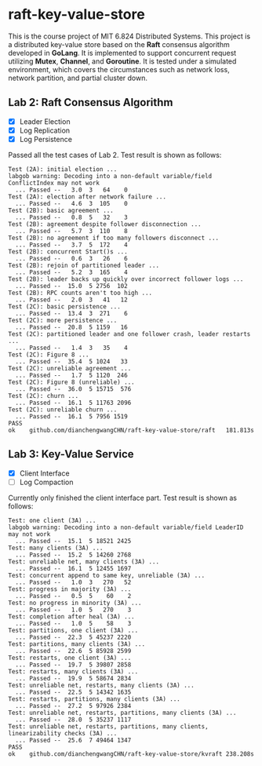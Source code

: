 # raft-key-value-store
This is the course project of MIT 6.824 Distributed Systems. This project is a distributed key-value store based on the **Raft** consensus algorithm developed in **GoLang**. It is implemented to support concurrent request utilizing **Mutex**, **Channel**, and **Goroutine**. It is tested under a simulated environment, which covers the circumstances such as network loss, network partition, and partial cluster down.

## Lab 2: Raft Consensus Algorithm
  - [x] Leader Election
  - [x] Log Replication
  - [x] Log Persistence
  
  Passed all the test cases of Lab 2. Test result is shown as follows:
  ```
  Test (2A): initial election ...
  labgob warning: Decoding into a non-default variable/field ConflictIndex may not work
    ... Passed --   3.0  3   64    0
  Test (2A): election after network failure ...
    ... Passed --   4.6  3  105    0
  Test (2B): basic agreement ...
    ... Passed --   0.8  5   32    3
  Test (2B): agreement despite follower disconnection ...
    ... Passed --   5.7  3  110    8
  Test (2B): no agreement if too many followers disconnect ...
    ... Passed --   3.7  5  172    4
  Test (2B): concurrent Start()s ...
    ... Passed --   0.6  3   26    6
  Test (2B): rejoin of partitioned leader ...
    ... Passed --   5.2  3  165    4
  Test (2B): leader backs up quickly over incorrect follower logs ...
    ... Passed --  15.0  5 2756  102
  Test (2B): RPC counts aren't too high ...
    ... Passed --   2.0  3   41   12
  Test (2C): basic persistence ...
    ... Passed --  13.4  3  271    6
  Test (2C): more persistence ...
    ... Passed --  20.8  5 1159   16
  Test (2C): partitioned leader and one follower crash, leader restarts ...
    ... Passed --   1.4  3   35    4
  Test (2C): Figure 8 ...
    ... Passed --  35.4  5 1024   33
  Test (2C): unreliable agreement ...
    ... Passed --   1.7  5 1120  246
  Test (2C): Figure 8 (unreliable) ...
    ... Passed --  36.0  5 15715  576
  Test (2C): churn ...
    ... Passed --  16.1  5 11763 2096
  Test (2C): unreliable churn ...
    ... Passed --  16.1  5 7956 1519
  PASS
  ok  	github.com/dianchengwangCHN/raft-key-value-store/raft	181.813s
  ```
## Lab 3: Key-Value Service
  - [x] Client Interface
  - [ ] Log Compaction
  
  Currently only finished the client interface part. Test result is shown as follows:
  ```
  Test: one client (3A) ...
  labgob warning: Decoding into a non-default variable/field LeaderID may not work
    ... Passed --  15.1  5 18521 2425
  Test: many clients (3A) ...
    ... Passed --  15.2  5 14260 2768
  Test: unreliable net, many clients (3A) ...
    ... Passed --  16.1  5 12455 1697
  Test: concurrent append to same key, unreliable (3A) ...
    ... Passed --   1.0  3   270   52
  Test: progress in majority (3A) ...
    ... Passed --   0.5  5    60    2
  Test: no progress in minority (3A) ...
    ... Passed --   1.0  5   270    3
  Test: completion after heal (3A) ...
    ... Passed --   1.0  5    58    3
  Test: partitions, one client (3A) ...
    ... Passed --  22.3  5 45237 2220
  Test: partitions, many clients (3A) ...
    ... Passed --  22.6  5 85928 2599
  Test: restarts, one client (3A) ...
    ... Passed --  19.7  5 39807 2858
  Test: restarts, many clients (3A) ...
    ... Passed --  19.9  5 58674 2834
  Test: unreliable net, restarts, many clients (3A) ...
    ... Passed --  22.5  5 14342 1635
  Test: restarts, partitions, many clients (3A) ...
    ... Passed --  27.2  5 97926 2384
  Test: unreliable net, restarts, partitions, many clients (3A) ...
    ... Passed --  28.0  5 35237 1117
  Test: unreliable net, restarts, partitions, many clients, linearizability checks (3A) ...
    ... Passed --  25.6  7 49464 1347
  PASS
  ok  	github.com/dianchengwangCHN/raft-key-value-store/kvraft	238.208s
  ```
